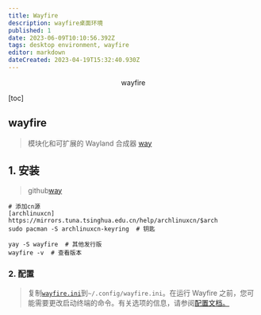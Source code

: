 ```yaml
---
title: Wayfire
description: wayfire桌面环境
published: 1
date: 2023-06-09T10:10:56.392Z
tags: desktop environment, wayfire
editor: markdown
dateCreated: 2023-04-19T15:32:40.930Z
---
```


<center>wayfire</center>



[toc]



## wayfire

>模块化和可扩展的 Wayland 合成器 [way](https://wayfire.org/)



## 1. 安装

> github[way](https://github.com/WayfireWM/wayfire)

```shell
# 添加cn源
[archlinuxcn]
https://mirrors.tuna.tsinghua.edu.cn/help/archlinuxcn/$arch
sudo pacman -S archlinuxcn-keyring  # 钥匙

yay -S wayfire  # 其他发行版
wayfire -v  # 查看版本
```





### 2. 配置

> 复制[`wayfire.ini`](https://github.com/WayfireWM/wayfire/blob/master/wayfire.ini)到`~/.config/wayfire.ini`。在运行 Wayfire 之前，您可能需要更改启动终端的命令。有关选项的信息，请参阅[配置文档。](https://github.com/WayfireWM/wayfire/wiki/Configuration)







